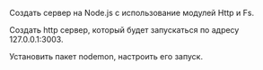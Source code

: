 Создать сервер на Node.js с использование модулей Http и Fs.

Создать http сервер, который будет запускаться по адресу 127.0.0.1:3003.

Установить пакет nodemon, настроить его запуск.